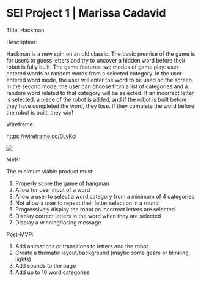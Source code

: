 # SEI Project 1 | Marissa Cadavid


Title: Hackman

Description:

Hackman is a new spin on an old classic.  The basic premise of the game is for users to guess letters and try to uncover a hidden word before their robot is fully built.  The game features two modes of game play: user-entered words or random words from a selected category.  In the user-entered word mode, the user will enter the word to be used on the screen.  In the second mode, the user can choose from a list of categories and a random word related to that category will be selected.  If an incorrect letter is selected, a piece of the robot is added, and if the robot is built before they have completed the word, they lose.  If they complete the word before the robot is built, they win!

Wireframe:

https://wireframe.cc/0LvKcI

<!-- ![](https://i.imgur.com/KeHI5PA.jpg) -->
![](https://i.imgur.com/IRpf1VE.jpg)

MVP:

The minimum viable product must:
1. Properly score the game of hangman
2. Allow for user input of a word
3. Allow a user to select a word category from a minimum of 4 categories
4. Not allow a user to repeat their letter selection in a round
5. Progressively display the robot as incorrect letters are selected
6. Display correct letters in the word when they are selected
7. Display a winning/losing message

Post-MVP:
1. Add animations or transitions to letters and the robot
2. Create a thematic layout/background (maybe some gears or blinking lights)
3. Add sounds to the page
4. Add up to 10 word categories
